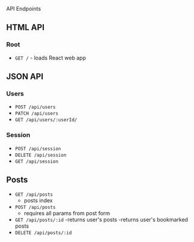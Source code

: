 API Endpoints

## HTML API

### Root

- `GET /` - loads React web app

## JSON API

### Users

- `POST /api/users`
- `PATCH /api/users`
- `GET /api/users/:userId/`

### Session

- `POST /api/session`
- `DELETE /api/session`
- `GET /api/session`

## Posts

- `GET /api/posts`
  - posts index
- `POST /api/posts`
  - requires all params from post form
-  `GET /api/posts/:id`
    -returns user's posts
    -returns user's bookmarked posts
- `DELETE /api/posts/:id`
